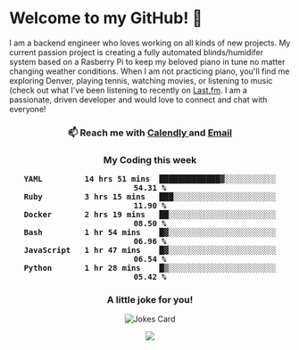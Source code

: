 <h1> Welcome to my GitHub! 👋 </h1>


  I am a backend engineer who loves working on all kinds of new projects. My current passion project is creating a fully automated blinds/humidifer system based on a Rasberry Pi to keep my beloved piano in tune no matter changing weather conditions. When I am not practicing piano, you'll find me exploring Denver, playing tennis, watching movies, or listening to music (check out what I've been listening to recently on [Last.fm](https://www.last.fm/user/mballa000). I am a passionate, driven developer and would love to connect and chat with everyone!

<h3 align = "center"> 📫 Reach me with <a href = "https://calendly.com/msbrandt00/30min"> Calendly </a> and <a href="mailto:msbrandt00@gmail.com">Email</a> 
 </h3>


 
<div align = "center"
[![Anurag's GitHub stats](https://github-readme-stats.vercel.app/api?username=mbrandt00)](https://github.com/anuraghazra/github-readme-stats)
          </div>
<h3 align="center">
  My Coding this week
<!--START_SECTION:waka-->

```text
YAML         14 hrs 51 mins  █████████████▓░░░░░░░░░░░   54.31 %
Ruby         3 hrs 15 mins   ███░░░░░░░░░░░░░░░░░░░░░░   11.90 %
Docker       2 hrs 19 mins   ██░░░░░░░░░░░░░░░░░░░░░░░   08.50 %
Bash         1 hr 54 mins    █▓░░░░░░░░░░░░░░░░░░░░░░░   06.96 %
JavaScript   1 hr 47 mins    █▓░░░░░░░░░░░░░░░░░░░░░░░   06.54 %
Python       1 hr 28 mins    █▒░░░░░░░░░░░░░░░░░░░░░░░   05.42 %
```

<!--END_SECTION:waka-->

### A little joke for you!

![Jokes Card](https://readme-jokes.vercel.app/api?hideBorder)

<a href="https://www.linkedin.com/in/mbrandt00/"><img src="https://img.shields.io/badge/linkedin-%230077B5.svg?&style=for-the-badge&logo=linkedin&logoColor=white" /></a>
